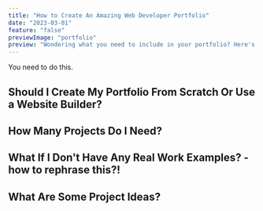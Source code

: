 ```yaml
---
title: "How to Create An Amazing Web Developer Portfolio"
date: "2023-03-01"
feature: "false"
previewImage: "portfolio"
preview: "Wondering what you need to include in your portfolio? Here's what to add to make you stand out from the crowd."
---
```


You need to do this.

## Should I Create My Portfolio From Scratch Or Use a Website Builder?

## How Many Projects Do I Need?

## What If I Don't Have Any Real Work Examples? - how to rephrase this?!

## What Are Some Project Ideas?

##

##

##

##

##

##

##

##

##

##
